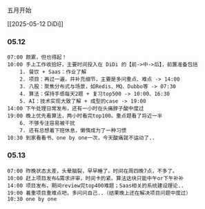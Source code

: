 五月开始

[[2025-05-12 DiDi]]
### 05.12

	07:00 颇累，但也得起！
	10:00 手上工作收拾好，主要时间投入在 DiDi 的【前->中->后】，前置准备包括
		1. 餐饮 + Saas：作业了解 
		2. 项目：再过一遍，并补充细节，主要是多问重点、难点 -> 14:00
		3. 八股：聚焦分布式与场景，如Redis、MQ、Dubbo等 -> 07:30
		4. 算法：保持手感每天2题 + 复习top500 -> 10:00、16:30
		5. AI：技术实现大致了解 + 成型的case -> 19:00
	14:00 下午处理日常发布，还有一小时在头痛脖子酸中度过
	19:00 晚上优先看算法，两小时看完top100。重点题看了将近一半
		6. 不够专注容易被干扰
		7. 还有总想着下班休息，懒惰成为了一种习惯
	10:30 到家看看书、one by one一次，今天酸痛就不运动了..

### 05.13

	07:00 昨晚状态太差，头晕脑裂，早早睡了。时间在周四晚7点，不多了。
	10:00 赶上项目发布&需求评审，时间卡的紧。算法这块只能中午or下午补补
	14:00 项目发布，期间review完top400难题；Saas相关的系统建设理论..
	19:00 着重项目重难点吧，多问问自己..（结果晚上还在解决项目问题中度过）
	10:30 one by one

